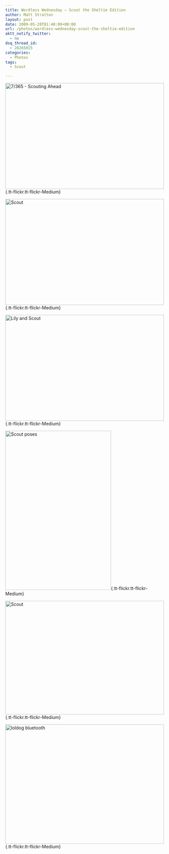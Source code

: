 ```yaml
---
title: Wordless Wednesday – Scout the Sheltie Edition
author: Matt Stratton
layout: post
date: 2009-05-28T01:40:09+00:00
url: /photos/wordless-wednesday-scout-the-sheltie-edition
aktt_notify_twitter:
  - no
dsq_thread_id:
  - 28265015
categories:
  - Photos
tags:
  - Scout

---
```

[<img class="alignnone" src="https://farm4.static.flickr.com/3370/3572066664_80c6d004e7.jpg" alt="7/365 - Scouting Ahead" width="500" height="333" />][1]{.tt-flickr.tt-flickr-Medium}

[<img class="alignnone" src="https://farm4.static.flickr.com/3368/3211446232_a081179a87.jpg" alt="Scout" width="500" height="333" />][2]{.tt-flickr.tt-flickr-Medium}

[<img class="alignnone" src="https://farm4.static.flickr.com/3259/3164951005_e223b10b62.jpg" alt="Lily and Scout" width="500" height="333" />][3]{.tt-flickr.tt-flickr-Medium}

[<img class="alignnone" src="https://farm2.static.flickr.com/1430/1321248263_0a7ae5aa8d.jpg" alt="Scout poses" width="333" height="500" />][4]{.tt-flickr.tt-flickr-Medium}

[<img class="alignnone" src="https://farm1.static.flickr.com/195/501068384_28c8038eac.jpg" alt="Scout" width="500" height="357" />][5]{.tt-flickr.tt-flickr-Medium}

[<img class="alignnone" src="https://farm2.static.flickr.com/1137/542537189_e6d3943bf8.jpg" alt="loldog bluetooth" width="500" height="375" />][6]{.tt-flickr.tt-flickr-Medium}

 [1]: https://www.flickr.com/photos/mugsy/3572066664/ "7/365 - Scouting Ahead"
 [2]: https://www.flickr.com/photos/mugsy/3211446232/ "Scout"
 [3]: https://www.flickr.com/photos/mugsy/3164951005/ "Lily and Scout"
 [4]: https://www.flickr.com/photos/mugsy/1321248263/ "Scout poses"
 [5]: https://www.flickr.com/photos/mugsy/501068384/ "Scout"
 [6]: https://www.flickr.com/photos/mugsy/542537189/ "loldog bluetooth"